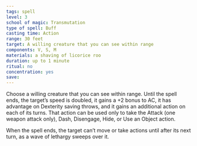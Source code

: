 ```yaml
---
tags: spell
level: 3
school of magic: Transmutation
type of spell: Buff
casting time: Action
range: 30 feet
target: A willing creature that you can see within range
components: V, S, M
materials: a shaving of licorice roo
duration: up to 1 minute
ritual: no
concentration: yes 
save: 
---
```


Choose a willing creature that you can see within range. Until the spell ends, the target’s speed is doubled, it gains a +2 bonus to AC, it has advantage on Dexterity saving throws, and it gains an additional action on each of its turns. That action can be used only to take the Attack (one weapon attack only), Dash, Disengage, Hide, or Use an Object action.  

When the spell ends, the target can’t move or take actions until after its next turn, as a wave of lethargy sweeps over it.